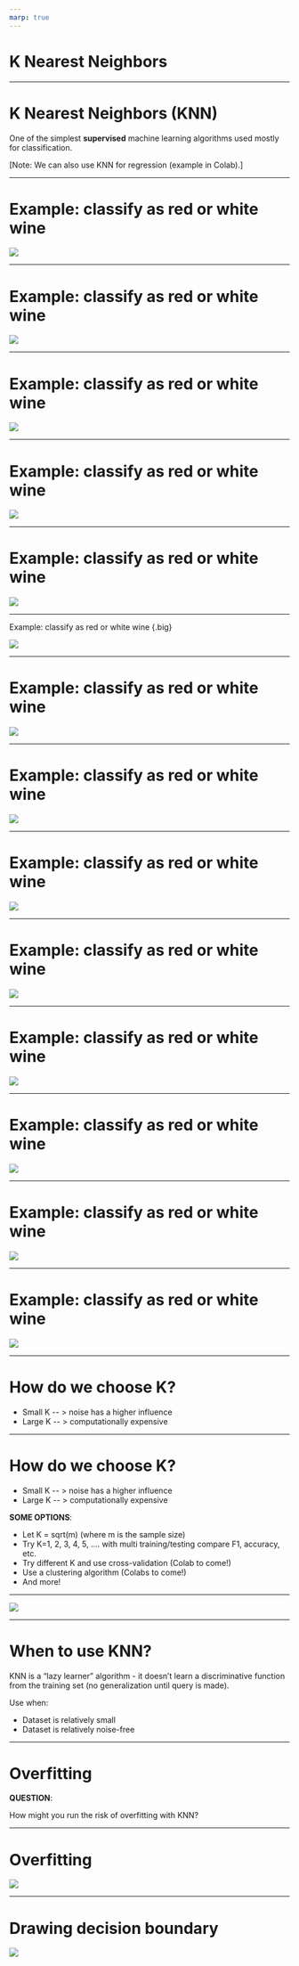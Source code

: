 ```yaml
---
marp: true
---
```


# K Nearest Neighbors

<!--

-->

---


# K Nearest Neighbors (KNN)

One of the simplest **supervised** machine learning algorithms used mostly for classification. 

[Note: We can also use KNN for regression (example in Colab).]

<!--
KNN is one of the simplest supervised machine learning algorithms. It is mostly used for classification (which we'll talk about in this lecture), but it can also be used for regression (example in Colab). 
-->


---

# Example: classify as red or white wine

![](res/KNN02.png)

<!-- 
Let's say we have information about a particular wine's sulphur dioxide and chloride content, and we want to be able to say whether the wine is red or white. Let's appraoch this problem uing KNN. 

Consider this graph of sulphur dioxide vs. chorlide. Think of the colored dots as our training set. It is labeled, so we know whether each wine in the trianing set is actually red or white and the datapoints are colored accordingly. 

Assume we have a new wine for which we know the sulphur dioxide and chloride content (colored in grey). We want to know if it is red or white. 

The hyperparameter K denotes how many "neighbors" we should look at. In this example, assume K = 3. So we will look at the 3 nearest neighbors of the grey dot. 

Image Details:
* [KNN02.png](http://www.google.com): Copyright Google
-->

---

# Example: classify as red or white wine

![](res/KNN03.png)

<!-- 
In this example we use simple Euclidean distance and find the three points in our training set that are nearest to the grey dot. 

Note: It is common to use other distance metrics depending on the problem. 

Image Details:
* [KNN03.png](http://www.google.com): Copyright Google
-->

---

# Example: classify as red or white wine

![](res/KNN04.png)

<!-- 
It is clear that the unknown wine is closest to three red wines. Therefore, we would classify the grey point as red.  

Image Details:
* [KNN04.png](http://www.google.com): Copyright Google
-->

---

# Example: classify as red or white wine 

![](res/KNN05.png)

<!-- 
Let's try another example. Again, K=3. 

Prompt the class: What about this grey point? 

Image Details:
* [KNN05.png](http://www.google.com): Copyright Google
-->

---

# Example: classify as red or white wine

![](res/KNN06.png)

<!-- 
We see that its three nearest neighbors contain two whites and a red. What should we do? 

Image Details:
* [KNN06.png](http://www.google.com): Copyright Google
-->

---

Example: classify as red or white wine {.big} 

![](res/KNN07.png)

<!-- 
We can simply take the majority. So we classify this point as white. 

Image Details:
* [KNN07.png](http://www.google.com): Copyright Google
-->

---

# Example: classify as red or white wine

![](res/KNN08.png)

<!-- 
Finally, we'll do one last example when K=3. 

Two of the three nearest neighbors are red. 

Image Details:
* [KNN08.png](http://www.google.com): Copyright Google
-->

---

# Example: classify as red or white wine

![](res/KNN09.png)

<!-- 
So we'll classify this one as red. 

Image Details:
* [KNN09.png](http://www.google.com): Copyright Google
-->

---

# Example: classify as red or white wine

![](res/KNN10.png)

<!-- 
That looks pretty good! 

Image Details:
* [KNN10.png](http://www.google.com): Copyright Google
-->

---

# Example: classify as red or white wine

![](res/KNN011.png)

<!-- 
Let's run through the same example with the same datapoints, but we'll change the hyperparameter, K. This time K = 5. 

Image Details:
* [KNN11.png](http://www.google.com): Copyright Google
-->

---

# Example: classify as red or white wine

![](res/KNN12.png)

<!-- 
We see that the five nearest neighbors for the first data point are all red, so we classify it as red. 

Image Details:
* [KNN12.png](http://www.google.com): Copyright Google
-->

---

# Example: classify as red or white wine

![](res/KNN13.png)

<!-- 
We see that the four of the five nearest neighbors of the second datapoint are white, so we classify it as white. 

Image Details:
* [KNN13.png](http://www.google.com): Copyright Google
-->

---

# Example: classify as red or white wine 

![](res/KNN14.png)

<!-- 
We see that the four of the five nearest neighbors of the second datapoint are white, so we classify it as white. 

Image Details:
* [KNN14.png](http://www.google.com): Copyright Google
-->

---

# Example: classify as red or white wine

![](res/KNN15.png)

<!-- 
We see that three of the five nearest neighbors of the third datapoint are white, so we classify it as white. 

Image Details:
* [KNN15.png](http://www.google.com): Copyright Google
-->

---

# How do we choose K?

* Small K -- > noise has a higher influence
* Large K -- > computationally expensive

<!-- 
One *****

-->

---

# How do we choose K?

* Small K -- > noise has a higher influence
* Large K -- > computationally expensive

**SOME OPTIONS**:
* Let K = sqrt(m) (where m is the sample size)
* Try K=1, 2, 3, 4, 5, …. with multi training/testing compare F1, accuracy, etc.
* Try different K and use cross-validation (Colab to come!)
* Use a clustering algorithm (Colabs to come!)
* And more!

---

![](res/KNN16.png)

---

# When to use KNN?

KNN is a “lazy learner” algorithm - it doesn’t learn a discriminative function from the training set (no generalization until query is made).

Use when:
* Dataset is relatively small 
* Dataset is relatively noise-free

---

# Overfitting

**QUESTION**:

How might you run the risk of overfitting with KNN?

---

# Overfitting

![](res/KNN17.png)

---

# Drawing decision boundary

![](res/KNN18.png)
